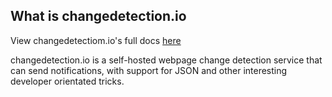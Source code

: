 ## What is changedetection.io
View changedetectiom.io's full docs [here](https://github.com/dgtlmoon/changedetection.io)

changedetection.io is a self-hosted webpage change detection service that can send notifications, with support for JSON and other interesting developer orientated tricks.
